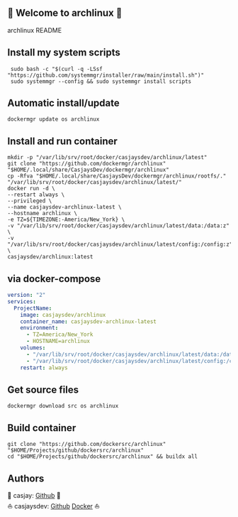 ## 👋 Welcome to archlinux 🚀  

archlinux README  
  
  
## Install my system scripts  

```shell
 sudo bash -c "$(curl -q -LSsf "https://github.com/systemmgr/installer/raw/main/install.sh")"
 sudo systemmgr --config && sudo systemmgr install scripts  
```
  
## Automatic install/update  
  
```shell
dockermgr update os archlinux
```
  
## Install and run container
  
```shell
mkdir -p "/var/lib/srv/root/docker/casjaysdev/archlinux/latest"
git clone "https://github.com/dockermgr/archlinux" "$HOME/.local/share/CasjaysDev/dockermgr/archlinux"
cp -Rfva "$HOME/.local/share/CasjaysDev/dockermgr/archlinux/rootfs/." "/var/lib/srv/root/docker/casjaysdev/archlinux/latest/"
docker run -d \
--restart always \
--privileged \
--name casjaysdev-archlinux-latest \
--hostname archlinux \
-e TZ=${TIMEZONE:-America/New_York} \
-v "/var/lib/srv/root/docker/casjaysdev/archlinux/latest/data:/data:z" \
-v "/var/lib/srv/root/docker/casjaysdev/archlinux/latest/config:/config:z" \
casjaysdev/archlinux:latest
```
  
## via docker-compose  
  
```yaml
version: "2"
services:
  ProjectName:
    image: casjaysdev/archlinux
    container_name: casjaysdev-archlinux-latest
    environment:
      - TZ=America/New_York
      - HOSTNAME=archlinux
    volumes:
      - "/var/lib/srv/root/docker/casjaysdev/archlinux/latest/data:/data:z"
      - "/var/lib/srv/root/docker/casjaysdev/archlinux/latest/config:/config:z"
    restart: always
```
  
## Get source files  
  
```shell
dockermgr download src os archlinux
```
  
## Build container  
  
```shell
git clone "https://github.com/dockersrc/archlinux" "$HOME/Projects/github/dockersrc/archlinux"
cd "$HOME/Projects/github/dockersrc/archlinux" && buildx all 
```
  
## Authors  
  
🤖 casjay: [Github](https://github.com/casjay) 🤖  
⛵ casjaysdev: [Github](https://github.com/dockersrc) [Docker](https://hub.docker.com/u/casjaysdev) ⛵  
